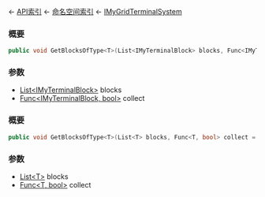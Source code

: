 ← [API索引](Api-Index) ← [命名空间索引](Namespace-Index) ← [IMyGridTerminalSystem](Sandbox.ModAPI.Ingame.IMyGridTerminalSystem)

### 概要

```csharp
public void GetBlocksOfType<T>(List<IMyTerminalBlock> blocks, Func<IMyTerminalBlock, bool> collect = null)
```

### 参数

* [List&lt;IMyTerminalBlock&gt;](https://docs.microsoft.com/en-us/dotnet/api/System.Collections.Generic.List-1?view=netframework-4.6) blocks
* [Func&lt;IMyTerminalBlock, bool&gt;](https://docs.microsoft.com/en-us/dotnet/api/System.Func-2?view=netframework-4.6) collect
### 概要

```csharp
public void GetBlocksOfType<T>(List<T> blocks, Func<T, bool> collect = null)
```

### 参数

* [List&lt;T&gt;](https://docs.microsoft.com/en-us/dotnet/api/System.Collections.Generic.List-1?view=netframework-4.6) blocks
* [Func&lt;T, bool&gt;](https://docs.microsoft.com/en-us/dotnet/api/System.Func-2?view=netframework-4.6) collect

